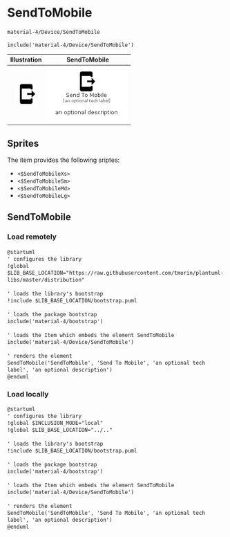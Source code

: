 # SendToMobile


```text
material-4/Device/SendToMobile
```

```text
include('material-4/Device/SendToMobile')
```



| Illustration | SendToMobile |
| :---: | :---: |
| ![illustration for Illustration](../../material-4/Device/SendToMobile.png) | ![illustration for SendToMobile](../../material-4/Device/SendToMobile.Local.png) |



## Sprites
The item provides the following sriptes:

- `<$SendToMobileXs>`
- `<$SendToMobileSm>`
- `<$SendToMobileMd>`
- `<$SendToMobileLg>`





## SendToMobile

### Load remotely
```plantuml
@startuml
' configures the library
!global $LIB_BASE_LOCATION="https://raw.githubusercontent.com/tmorin/plantuml-libs/master/distribution"

' loads the library's bootstrap
!include $LIB_BASE_LOCATION/bootstrap.puml

' loads the package bootstrap
include('material-4/bootstrap')

' loads the Item which embeds the element SendToMobile
include('material-4/Device/SendToMobile')

' renders the element
SendToMobile('SendToMobile', 'Send To Mobile', 'an optional tech label', 'an optional description')
@enduml
```

### Load locally
```plantuml
@startuml
' configures the library
!global $INCLUSION_MODE="local"
!global $LIB_BASE_LOCATION="../.."

' loads the library's bootstrap
!include $LIB_BASE_LOCATION/bootstrap.puml

' loads the package bootstrap
include('material-4/bootstrap')

' loads the Item which embeds the element SendToMobile
include('material-4/Device/SendToMobile')

' renders the element
SendToMobile('SendToMobile', 'Send To Mobile', 'an optional tech label', 'an optional description')
@enduml
```


